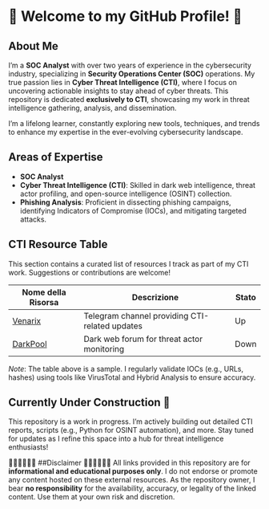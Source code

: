 # 🦅 Welcome to my GitHub Profile! 🦅

## About Me
I’m a **SOC Analyst** with over two years of experience in the cybersecurity industry, specializing in **Security Operations Center (SOC)** operations. My true passion lies in **Cyber Threat Intelligence (CTI)**, where I focus on uncovering actionable insights to stay ahead of cyber threats. This repository is dedicated **exclusively to CTI**, showcasing my work in threat intelligence gathering, analysis, and dissemination.

I’m a lifelong learner, constantly exploring new tools, techniques, and trends to enhance my expertise in the ever-evolving cybersecurity landscape.

## Areas of Expertise
- **SOC Analyst**
- **Cyber Threat Intelligence (CTI)**: Skilled in dark web intelligence, threat actor profiling, and open-source intelligence (OSINT) collection.
- **Phishing Analysis**: Proficient in dissecting phishing campaigns, identifying Indicators of Compromise (IOCs), and mitigating targeted attacks.

## CTI Resource Table
This section contains a curated list of resources I track as part of my CTI work. Suggestions or contributions are welcome!

| Nome della Risorsa          | Descrizione                                      | Stato |
|-----------------------------|--------------------------------------------------|-------|
| [Venarix](https://t.me/venarix) | Telegram channel providing CTI-related updates | Up    |
| [DarkPool](https://darkpool.example.com) | Dark web forum for threat actor monitoring     | Down  |

*Note*: The table above is a sample. I regularly validate IOCs (e.g., URLs, hashes) using tools like VirusTotal and Hybrid Analysis to ensure accuracy.

## Currently Under Construction 🚧
This repository is a work in progress. I’m actively building out detailed CTI reports, scripts (e.g., Python for OSINT automation), and more. Stay tuned for updates as I refine this space into a hub for threat intelligence enthusiasts!

🛑🛑🛑🛑🛑🛑 ##Disclaimer 🛑🛑🛑🛑🛑🛑
All links provided in this repository are for **informational and educational purposes only**. I do not endorse or promote any content hosted on these external resources. As the repository owner, I bear **no responsibility** for the availability, accuracy, or legality of the linked content. Use them at your own risk and discretion.
